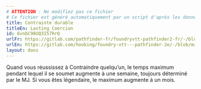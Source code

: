 ```yaml
---
# ATTENTION : Ne modifiez pas ce fichier
# Ce fichier est généré automatiquement par un script d'après les données du module Foundry VTT officiel et de sa traduction
title: Contrainte durable
titleEn: Lasting Coercion
id: 6vnbC90UQ3I57RrQ
urlFr: https://gitlab.com/pathfinder-fr/foundryvtt-pathfinder2-fr/-/blob/master/data/feats/6vnbC90UQ3I57RrQ.htm
urlEn: https://gitlab.com/hooking/foundry-vtt---pathfinder-2e/-/blob/master/packs/data/feats.db/lasting-coercion.json
layout: dons
---
```

Quand vous réussissez à Contraindre quelqu’un, le temps maximum pendant lequel il se soumet augmente à une semaine, toujours déterminé par le MJ. Si vous êtes légendaire, le maximum augmente à un mois.
